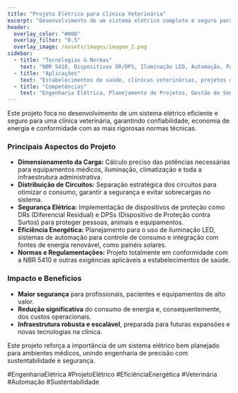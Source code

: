```yaml
---
title: "Projeto Elétrico para Clínica Veterinária"
excerpt: "Desenvolvimento de um sistema elétrico completo e seguro para uma clínica veterinária, garantindo eficiência energética, segurança e conformidade com as normas técnicas."
header:
  overlay_color: "#000"
  overlay_filter: "0.5"
  overlay_image: /assets/images/imagem_2.png
sidebar:
  - title: "Tecnologias & Normas"
    text: "NBR 5410, Dispositivos DR/DPS, Iluminação LED, Automação, Painéis Solares."
  - title: "Aplicações"
    text: "Estabelecimentos de saúde, clínicas veterinárias, projetos de eficiência energética."
  - title: "Competências"
    text: "Engenharia Elétrica, Planejamento de Projetos, Gestão de Segurança, Eficiência Energética."
---
```


Este projeto foca no desenvolvimento de um sistema elétrico eficiente e seguro para uma clínica veterinária, garantindo confiabilidade, economia de energia e conformidade com as mais rigorosas normas técnicas.

### Principais Aspectos do Projeto

*   **Dimensionamento da Carga:** Cálculo preciso das potências necessárias para equipamentos médicos, iluminação, climatização e toda a infraestrutura administrativa.
*   **Distribuição de Circuitos:** Separação estratégica dos circuitos para otimizar o consumo, garantir a segurança e evitar sobrecargas no sistema.
*   **Segurança Elétrica:** Implementação de dispositivos de proteção como DRs (Diferencial Residual) e DPSs (Dispositivo de Proteção contra Surtos) para proteger pessoas, animais e equipamentos.
*   **Eficiência Energética:** Planejamento para o uso de iluminação LED, sistemas de automação para controle de consumo e integração com fontes de energia renovável, como painéis solares.
*   **Normas e Regulamentações:** Projeto totalmente em conformidade com a NBR 5410 e outras exigências aplicáveis a estabelecimentos de saúde.

### Impacto e Benefícios

*   **Maior segurança** para profissionais, pacientes e equipamentos de alto valor.
*   **Redução significativa** do consumo de energia e, consequentemente, dos custos operacionais.
*   **Infraestrutura robusta e escalável**, preparada para futuras expansões e novas tecnologias na clínica.

Este projeto reforça a importância de um sistema elétrico bem planejado para ambientes médicos, unindo engenharia de precisão com sustentabilidade e segurança.

#EngenhariaElétrica #ProjetoElétrico #EficiênciaEnergética #Veterinária #Automação #Sustentabilidade